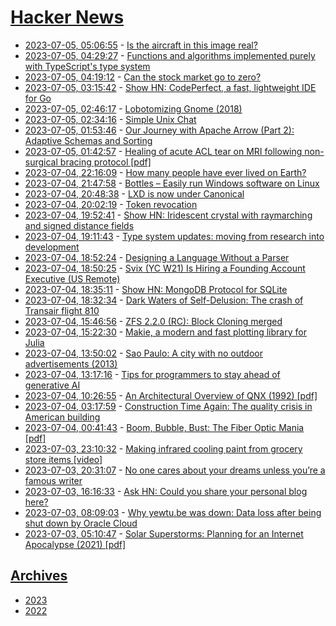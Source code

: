 # [Hacker News](https://kherrick.github.io/hacker-news/)

* [2023-07-05, 05:06:55](https://news.ycombinator.com/item?id=36595711) - [Is the aircraft in this image real?](https://aviation.stackexchange.com/questions/99788/is-the-aircraft-in-this-image-real)
* [2023-07-05, 04:29:27](https://news.ycombinator.com/item?id=36595512) - [Functions and algorithms implemented purely with TypeScript's type system](https://github.com/ronami/meta-typing)
* [2023-07-05, 04:19:12](https://news.ycombinator.com/item?id=36595481) - [Can the stock market go to zero?](https://www.afrugaldoctor.com/home/market-zero)
* [2023-07-05, 03:15:42](https://news.ycombinator.com/item?id=36595152) - [Show HN: CodePerfect, a fast, lightweight IDE for Go](https://codeperfect95.com)
* [2023-07-05, 02:46:17](https://news.ycombinator.com/item?id=36594985) - [Lobotomizing Gnome (2018)](https://eklitzke.org/lobotomizing-gnome)
* [2023-07-05, 02:34:16](https://news.ycombinator.com/item?id=36594916) - [Simple Unix Chat](https://the-dam.org/docs/explanations/suc.html)
* [2023-07-05, 01:53:46](https://news.ycombinator.com/item?id=36594695) - [Our Journey with Apache Arrow (Part 2): Adaptive Schemas and Sorting](https://arrow.apache.org/blog/2023/06/26/our-journey-at-f5-with-apache-arrow-part-2/)
* [2023-07-05, 01:42:57](https://news.ycombinator.com/item?id=36594634) - [Healing of acute ACL tear on MRI following non-surgical bracing protocol [pdf]](https://bjsm.bmj.com/content/bjsports/early/2023/06/13/bjsports-2023-106931.full.pdf?with-ds=yes)
* [2023-07-04, 22:16:09](https://news.ycombinator.com/item?id=36593206) - [How many people have ever lived on Earth?](https://www.prb.org/articles/how-many-people-have-ever-lived-on-earth/)
* [2023-07-04, 21:47:58](https://news.ycombinator.com/item?id=36592930) - [Bottles – Easily run Windows software on Linux](https://usebottles.com/)
* [2023-07-04, 20:48:38](https://news.ycombinator.com/item?id=36592343) - [LXD is now under Canonical](https://linuxcontainers.org/lxd/)
* [2023-07-04, 20:02:19](https://news.ycombinator.com/item?id=36591850) - [Token revocation](https://www.biscuitsec.org/docs/guides/revocation/)
* [2023-07-04, 19:52:41](https://news.ycombinator.com/item?id=36591767) - [Show HN: Iridescent crystal with raymarching and signed distance fields](https://varun.ca/ray-march-sdf/)
* [2023-07-04, 19:11:43](https://news.ycombinator.com/item?id=36591313) - [Type system updates: moving from research into development](https://elixir-lang.org/blog/2023/06/22/type-system-updates-research-dev/)
* [2023-07-04, 18:52:24](https://news.ycombinator.com/item?id=36591079) - [Designing a Language Without a Parser](https://thunderseethe.dev/posts/type-inference/)
* [2023-07-04, 18:50:25](https://news.ycombinator.com/item?id=36591057) - [Svix (YC W21) Is Hiring a Founding Account Executive (US Remote)](https://www.svix.com/careers/)
* [2023-07-04, 18:35:11](https://news.ycombinator.com/item?id=36590834) - [Show HN: MongoDB Protocol for SQLite](https://github.com/FerretDB/FerretDB)
* [2023-07-04, 18:32:34](https://news.ycombinator.com/item?id=36590806) - [Dark Waters of Self-Delusion: The crash of Transair flight 810](https://admiralcloudberg.medium.com/dark-waters-of-self-delusion-the-crash-of-transair-flight-810-a4eeb033bc00)
* [2023-07-04, 15:46:56](https://news.ycombinator.com/item?id=36588240) - [ZFS 2.2.0 (RC): Block Cloning merged](https://github.com/openzfs/zfs/pull/13392)
* [2023-07-04, 15:22:30](https://news.ycombinator.com/item?id=36587875) - [Makie, a modern and fast plotting library for Julia](https://makie.org)
* [2023-07-04, 13:50:02](https://news.ycombinator.com/item?id=36586632) - [Sao Paulo: A city with no outdoor advertisements (2013)](https://www.amusingplanet.com/2013/07/sao-paulo-city-with-no-outdoor.html)
* [2023-07-04, 13:17:16](https://news.ycombinator.com/item?id=36586248) - [Tips for programmers to stay ahead of generative AI](https://spectrum.ieee.org/ai-programming)
* [2023-07-04, 10:26:55](https://news.ycombinator.com/item?id=36584692) - [An Architectural Overview of QNX (1992) [pdf]](https://cseweb.ucsd.edu/~voelker/cse221/papers/qnx-paper92.pdf)
* [2023-07-04, 03:17:59](https://news.ycombinator.com/item?id=36581770) - [Construction Time Again: The quality crisis in American building](https://thebaffler.com/salvos/construction-time-again-sisson)
* [2023-07-04, 00:41:43](https://news.ycombinator.com/item?id=36580713) - [Boom, Bubble, Bust: The Fiber Optic Mania [pdf]](https://internethistory.org/wp-content/uploads/2020/01/OSA_Boom.Bubble.Bust_Fiber.Optic_.Mania_.pdf)
* [2023-07-03, 23:10:32](https://news.ycombinator.com/item?id=36579995) - [Making infrared cooling paint from grocery store items [video]](https://www.youtube.com/watch?v=KDRnEm-B3AI)
* [2023-07-03, 20:31:07](https://news.ycombinator.com/item?id=36578361) - [No one cares about your dreams unless you’re a famous writer](https://lithub.com/no-one-cares-about-your-dreams-unless-youre-a-famous-writer/)
* [2023-07-03, 16:16:33](https://news.ycombinator.com/item?id=36575081) - [Ask HN: Could you share your personal blog here?](https://news.ycombinator.com/item?id=36575081)
* [2023-07-03, 08:09:03](https://news.ycombinator.com/item?id=36570158) - [Why yewtu.be was down: Data loss after being shut down by Oracle Cloud](https://gist.github.com/yewtudotbe/c16a69ddad88a37c2a364a5ff5359197)
* [2023-07-03, 05:10:47](https://news.ycombinator.com/item?id=36569156) - [Solar Superstorms: Planning for an Internet Apocalypse (2021) [pdf]](https://www.ics.uci.edu/~sabdujyo/papers/sigcomm21-cme.pdf)

## [Archives](archives/index.md)

* [2023](archives/2023/index.md)
* [2022](archives/2022/index.md)
